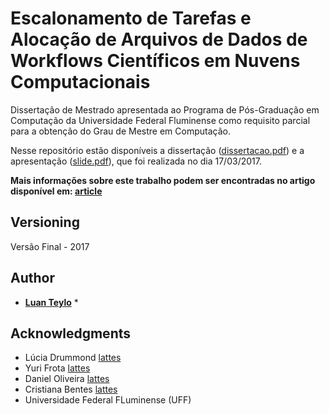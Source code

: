 # Escalonamento de Tarefas e Alocação de Arquivos de Dados de Workflows Científicos em Nuvens Computacionais

Dissertação de Mestrado apresentada ao Programa de Pós-Graduação em Computação da Universidade Federal Fluminense como requisito parcial para a obtenção do Grau de Mestre em Computação. 


Nesse repositório estão disponíveis a dissertação ([dissertacao.pdf](https://github.com/luanteylo/)) e a apresentação ([slide.pdf](https://github.com/luanteylo/)), que foi realizada no dia 17/03/2017.

__Mais informações sobre este trabalho podem ser encontradas no artigo disponível em: [article](http://www.sciencedirect.com/science/article/pii/S0167739X17309883)__


## Versioning

Versão Final - 2017

## Author

* **[Luan Teylo](http://lattes.cnpq.br/6144485680653237)** * 

## Acknowledgments

* Lúcia Drummond [lattes](http://lattes.cnpq.br/9314029648579658)
* Yuri Frota [lattes](http://lattes.cnpq.br/9628405562792982)
* Daniel Oliveira [lattes](http://lattes.cnpq.br/0743793296062293)
* Cristiana Bentes [lattes]( http://lattes.cnpq.br/5522815415073059)
* Universidade Federal FLuminense (UFF) 




